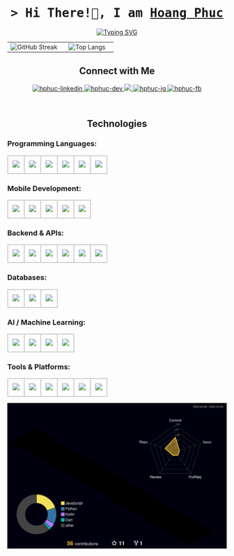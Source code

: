 <h1 align="center"✨ >
        <samp>&gt; Hi There!👋, I am
                <b><a target="_blank" href="">Hoang Phuc
</a></b>
        </samp>
</h1>

<p align="center">
  <a href="https://git.io/typing-svg">
    <img src="https://readme-typing-svg.demolab.com?font=Fira+Code&pause=1000&color=F71B5E&width=435&lines=Software+Engineer+|+Mobile+Engineer" alt="Typing SVG" />
  </a>
</p>

<table align="center" style="width:100%;">
  <tr>
    <td align="center" style="width:50%;">
      <img src="https://streak-stats.demolab.com?user=hphuc193&theme=dark&hide_border=true" alt="GitHub Streak" style="width:100%;"/>
    </td>
    <td align="center" style="width:50%;">
      <img src="https://github-readme-stats.vercel.app/api/top-langs/?username=hphuc193&layout=compact&theme=dark&hide_border=true" alt="Top Langs" style="width:100%;"/>
    </td>
  </tr>
</table>

<h2 align="center"> Connect with Me </h2>

<p align="center">
 <a href="https://www.linkedin.com/in/hphucit193/" target="_blank">
  <img src="https://img.shields.io/badge/LinkedIn-0077B5?style=for-the-badge&logo=logmein&logoColor=white" alt="hphuc-linkedin"/>
 </a>
 <a href="https://dev.to/hphuc193" target="_blank">
  <img src="https://img.shields.io/badge/dev.to-0A0A0A?style=for-the-badge&logo=dev.to&logoColor=white" alt="hphuc-dev" />
 </a>
 <a href="https://x.com/Hphuc193" target="_blank">
  <img src="https://img.shields.io/badge/Twitter-741b47?style=for-the-badge&logo=x&logoColor=white" />
 </a>
 <a href="https://www.instagram.com/hphuc_193/" target="_blank">
  <img src="https://img.shields.io/badge/Instagram-fe4164?style=for-the-badge&logo=instagram&logoColor=white" alt="hphuc-ig" />
 </a> 
 <a href="https://www.facebook.com/hoang.phuc.226590/" target="_blank">
  <img src="https://img.shields.io/badge/Facebook-20BEFF?&style=for-the-badge&logo=facebook&logoColor=white" alt="hphuc-fb"  />
  </a> 
</p>
<br />

<h2 align="center"> Technologies </h2>

### Programming Languages:

<div align="center">
  <table>
    <tr>
      <td style="border:2px solid #ccc; padding:10px; border-radius:8px;">
        <img src="https://cdn.simpleicons.org/dart/0175C2" width="40" />
      </td>
      <td style="border:2px solid #ccc; padding:10px; border-radius:8px;">
        <img src="https://cdn.simpleicons.org/swift/FA7343" width="40" />
      </td>
      <td style="border:2px solid #ccc; padding:10px; border-radius:8px;">
        <img src="https://cdn.simpleicons.org/kotlin/7F52FF" width="40" />
      </td>
      <td style="border:2px solid #ccc; padding:10px; border-radius:8px;">
        <img src="https://cdn.simpleicons.org/javascript/F7DF1E" width="40" />
      </td>
      <td style="border:2px solid #ccc; padding:10px; border-radius:8px;">
        <img src="https://cdn.simpleicons.org/python/3776AB" width="40" />
      </td>
        <td style="border:2px solid #ccc; padding:10px; border-radius:8px;">
        <img src="https://cdn.simpleicons.org/c++/f3f6f4" width="40" />
      </td>
    </tr>
  </table>
</div>

### Mobile Development:

<p align="center">
<div align="center">
  <table>
    <tr>
      <td style="border:2px solid #ccc; padding:10px; border-radius:8px;">
        <img src="https://cdn.simpleicons.org/flutter/02569B" width="40" />
      </td>
      <td style="border:2px solid #ccc; padding:10px; border-radius:8px;">
        <img src="https://cdn.simpleicons.org/swift/FA7343" width="40" />
      </td>
      <td style="border:2px solid #ccc; padding:10px; border-radius:8px;">
        <img src="https://cdn.simpleicons.org/kotlin/7F52FF" width="40" />
      </td>
      <td style="border:2px solid #ccc; padding:10px; border-radius:8px;">
        <img src="https://cdn.simpleicons.org/firebase/FFCA28" width="40" />
      </td>
      <td style="border:2px solid #ccc; padding:10px; border-radius:8px;">
        <img src="https://cdn.simpleicons.org/cocoapods/39477F" width="40" />
      </td>
    </tr>
  </table>
</div>
</p>

### Backend & APIs: 

<p align="center">
<div align="center">
  <table>
    <tr>
      <td style="border:2px solid #ccc; padding:10px; border-radius:8px;">
        <img src="https://cdn.simpleicons.org/nodedotjs/339933" width="40" />
      </td>
      <td style="border:2px solid #ccc; padding:10px; border-radius:8px;">
        <img src="https://cdn.simpleicons.org/express/ea9999" width="40" />
      </td>
      <td style="border:2px solid #ccc; padding:10px; border-radius:8px;">
        <img src="https://cdn.simpleicons.org/graphql/E10098" width="40" />
      </td>
      <td style="border:2px solid #ccc; padding:10px; border-radius:8px;">
        <img src="https://cdn.simpleicons.org/postman/FF6C37" width="40" />
      </td>
      <td style="border:2px solid #ccc; padding:10px; border-radius:8px;">
        <img src="https://cdn.simpleicons.org/npm/1cce00" width="40" />
      </td>
      <td style="border:2px solid #ccc; padding:10px; border-radius:8px;">
        <img src="https://cdn.simpleicons.org/.net/cfe2f3" width="40" />
      </td>
    </tr>
  </table>
</div>
</p>

### Databases: 

<p align="center">
<div align="center">
  <table>
    <tr>
      <td style="border:2px solid #ccc; padding:10px; border-radius:8px;">
        <img src="https://cdn.simpleicons.org/postgresql/4169E1" width="40" />
      </td>
      <td style="border:2px solid #ccc; padding:10px; border-radius:8px;">
        <img src="https://cdn.simpleicons.org/mongodb/47A248" width="40" />
      </td>
      <td style="border:2px solid #ccc; padding:10px; border-radius:8px;">
        <img src="https://cdn.simpleicons.org/mysql/4479A1" width="40" />
      </td>
    </tr>
  </table>
</div>
</p>

### AI / Machine Learning: 

<p align="center">
<div align="center">
  <table>
    <tr>
      <td style="border:2px solid #ccc; padding:10px; border-radius:8px;">
        <img src="https://cdn.simpleicons.org/python/3776AB" width="40" />
      </td>
      <td style="border:2px solid #ccc; padding:10px; border-radius:8px;">
        <img src="https://cdn.simpleicons.org/pytorch/EE4C2C" width="40" />
      </td>
      <td style="border:2px solid #ccc; padding:10px; border-radius:8px;">
        <img src="https://cdn.simpleicons.org/tensorflow/FF6F00" width="40" />
      </td>
      <td style="border:2px solid #ccc; padding:10px; border-radius:8px;">
        <img src="https://cdn.simpleicons.org/scikitlearn/F7931E" width="40" />
      </td>
    </tr>
  </table>
</div>
</p>

### Tools & Platforms: 

<p align="center">
<div align="center">
  <table>
    <tr>
      <td style="border:2px solid #ccc; padding:10px; border-radius:8px;">
        <img src="https://cdn.simpleicons.org/git/F05032" width="40" />
      </td>
      <td style="border:2px solid #ccc; padding:10px; border-radius:8px;">
        <img src="https://cdn.simpleicons.org/docker/2496ED" width="40" />
      </td>
      <td style="border:2px solid #ccc; padding:10px; border-radius:8px;">
        <img src="https://cdn.simpleicons.org/androidstudio/3DDC84" width="40" />
      </td>
      <td style="border:2px solid #ccc; padding:10px; border-radius:8px;">
        <img src="https://cdn.simpleicons.org/xcode/147EFB" width="40" />
      </td>
      <td style="border:2px solid #ccc; padding:10px; border-radius:8px;">
        <img src="https://skillicons.dev/icons?i=vscode" width="40" />
      </td>
      <td style="border:2px solid #ccc; padding:10px; border-radius:8px;">
        <img src="https://cdn.simpleicons.org/googlecolab/f1c232" width="40" />
      </td>
    </tr>
  </table>
</div>
</p>

![](./profile-3d-contrib/profile-night-rainbow.svg)
